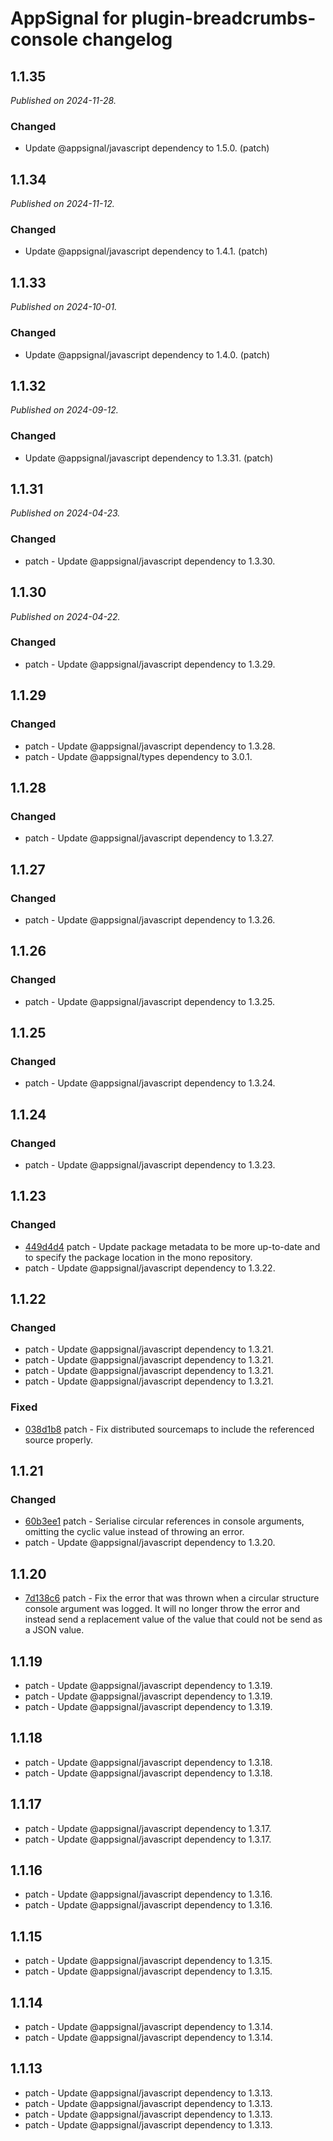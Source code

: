 # AppSignal for plugin-breadcrumbs-console changelog

## 1.1.35

_Published on 2024-11-28._

### Changed

- Update @appsignal/javascript dependency to 1.5.0. (patch)

## 1.1.34

_Published on 2024-11-12._

### Changed

- Update @appsignal/javascript dependency to 1.4.1. (patch)

## 1.1.33

_Published on 2024-10-01._

### Changed

- Update @appsignal/javascript dependency to 1.4.0. (patch)

## 1.1.32

_Published on 2024-09-12._

### Changed

- Update @appsignal/javascript dependency to 1.3.31. (patch)

## 1.1.31

_Published on 2024-04-23._

### Changed

- patch - Update @appsignal/javascript dependency to 1.3.30.

## 1.1.30

_Published on 2024-04-22._

### Changed

- patch - Update @appsignal/javascript dependency to 1.3.29.

## 1.1.29

### Changed

- patch - Update @appsignal/javascript dependency to 1.3.28.
- patch - Update @appsignal/types dependency to 3.0.1.

## 1.1.28

### Changed

- patch - Update @appsignal/javascript dependency to 1.3.27.

## 1.1.27

### Changed

- patch - Update @appsignal/javascript dependency to 1.3.26.

## 1.1.26

### Changed

- patch - Update @appsignal/javascript dependency to 1.3.25.

## 1.1.25

### Changed

- patch - Update @appsignal/javascript dependency to 1.3.24.

## 1.1.24

### Changed

- patch - Update @appsignal/javascript dependency to 1.3.23.

## 1.1.23

### Changed

- [449d4d4](https://github.com/appsignal/appsignal-javascript/commit/449d4d40381e7e6c13076732a8b4e7f65f94d5db) patch - Update package metadata to be more up-to-date and to specify the package location in the mono repository.
- patch - Update @appsignal/javascript dependency to 1.3.22.

## 1.1.22

### Changed

- patch - Update @appsignal/javascript dependency to 1.3.21.
- patch - Update @appsignal/javascript dependency to 1.3.21.
- patch - Update @appsignal/javascript dependency to 1.3.21.
- patch - Update @appsignal/javascript dependency to 1.3.21.

### Fixed

- [038d1b8](https://github.com/appsignal/appsignal-javascript/commit/038d1b8beb4042b2610ee3db1c6b3bdb3c9e881f) patch - Fix distributed sourcemaps to include the referenced source properly.

## 1.1.21

### Changed

- [60b3ee1](https://github.com/appsignal/appsignal-javascript/commit/60b3ee1d6478d03062c6b9c2896623ce1036c93a) patch - Serialise circular references in console arguments, omitting the cyclic value instead of throwing an error.
- patch - Update @appsignal/javascript dependency to 1.3.20.

## 1.1.20

- [7d138c6](https://github.com/appsignal/appsignal-javascript/commit/7d138c67783edc3fa4b2b8b481659c4b8936a57e) patch - Fix the error that was thrown when a circular structure console argument was logged. It will no longer throw the error and instead send a replacement value of the value that could not be send as a JSON value.

## 1.1.19

- patch - Update @appsignal/javascript dependency to 1.3.19.
- patch - Update @appsignal/javascript dependency to 1.3.19.
- patch - Update @appsignal/javascript dependency to 1.3.19.

## 1.1.18

- patch - Update @appsignal/javascript dependency to 1.3.18.
- patch - Update @appsignal/javascript dependency to 1.3.18.

## 1.1.17

- patch - Update @appsignal/javascript dependency to 1.3.17.
- patch - Update @appsignal/javascript dependency to 1.3.17.

## 1.1.16

- patch - Update @appsignal/javascript dependency to 1.3.16.
- patch - Update @appsignal/javascript dependency to 1.3.16.

## 1.1.15

- patch - Update @appsignal/javascript dependency to 1.3.15.
- patch - Update @appsignal/javascript dependency to 1.3.15.

## 1.1.14

- patch - Update @appsignal/javascript dependency to 1.3.14.
- patch - Update @appsignal/javascript dependency to 1.3.14.

## 1.1.13

- patch - Update @appsignal/javascript dependency to 1.3.13.
- patch - Update @appsignal/javascript dependency to 1.3.13.
- patch - Update @appsignal/javascript dependency to 1.3.13.
- patch - Update @appsignal/javascript dependency to 1.3.13.
